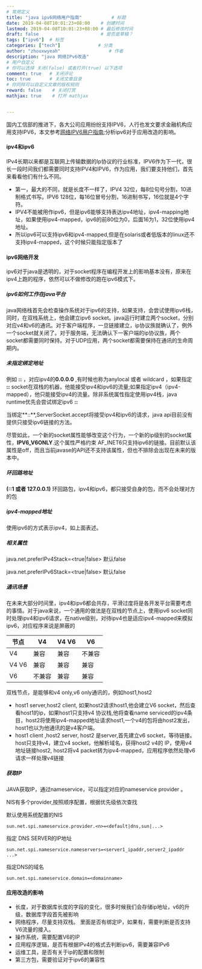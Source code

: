 ```yaml
---
# 常用定义
title: "java ipv6网络用户指南"           # 标题
date: 2019-04-08T10:01:23+08:00    # 创建时间
lastmod: 2019-04-08T10:01:23+08:00 # 最后修改时间
draft: false                       # 是否是草稿？
tags: ["ipv6"]  # 标签
categories: ["tech"]              # 分类
author: "zhouxwyeah"                  # 作者
description: "java 网络IPv6改造"
# 用户自定义
# 你可以选择 关闭(false) 或者打开(true) 以下选项
comment: true   # 关闭评论
toc: true       # 关闭文章目录
# 你同样可以自定义文章的版权规则
reward: false	 # 关闭打赏
mathjax: true    # 打开 mathjax


---
```


国内工信部的推进下，各大公司应用纷纷支持IPV6，人行也发文要求金融机构应用支持IPV6，本文参考[网络IPV6用户指南](https://docs.oracle.com/javase/8/docs/technotes/guides/net/ipv6_guide/index.html);分析ipv6对于应用改造的影响。

#### ipv4和ipv6 

IPv4长期以来都是互联网上传输数据的Ip协议的行业标准，IPV6作为下一代，很长一段时间我们都需要同时支持IPV4和IPV6，作为应用，我们要支持他们，首先来看看他们有什么不同。

* 第一，最大的不同，就是长度不一样了，IPV4 32位，每8位句号分割，10进制格式书写。IPV6 128位，每16位冒号分割，16进制书写，16位就是4个字符。
* IPV4不能被用作ipv6，但是ipv6能够支持表达ipv4地址，ipv4-mapping地址，如果使用ipv4-mapped，ipv6的前80位为0，后面16为1，32位使用ipv4地址。
* 所以ipv6可以支持ipv6和ipv4-mapped,但是在solaris或者低版本的linux还不支持ipv4-mapped，这个时候只能指定版本了

#### ipv6网络开发

ipv6对于java是透明的，对于socket程序在编程开发上的影响基本没有，原来在ipv4上跑的程序，依然可以不做修改的跑在ipv6模式下。

##### ipv6如何工作在java平台

java网络栈首先会检查操作系统对于ipv6的支持，如果支持，会尝试使用ipv6栈，同时，在双栈系统上，他会建立ipv6 socket。java运行时建立两个socket，分别对应v4和v6的通讯。对于客户端程序，一旦链接建立，ip协议族就确认了，例外一个socket就关闭了。对于服务端，无法确认下一客户端的ip协议族，两个socket都需要同时保持。对于UDP应用，两个socket都需要保持在通讯的生命周期内。

##### 未指定绑定地址

例如 **::** ，对应ipv4的**0.0.0.0** ,有时候也称为anylocal 或者 wildcard ，如果指定 **::** socket在双栈的机器，他能接受ipv4和ipv6的流量;如果指定ipv4（ipv4-mapped），他只能接受ipv4的流量。除非系统属性指定使用ipv4栈，java runtime优先会尝试绑定ipv6 **::**

当绑定**::**,ServerSocket.accept将接受ipv4和ipv6的请求，java api目前没有提供只接受ipv6链接的方法。

尽管如此，一个新的socket属性能够改变这个行为，一个新的ip级别的socket属性，**IPV6_V6ONLY**.这个属性严格约束 AF_INET6只支持ipv6的链接。目前默认该属性是off，而且当前javase的API还不支持该属性，但也不排除会出现在未来的版本中。

##### 环回路地址

**(::1 或者 127.0.0.1)** 环回路包，ipv4和ipv6，都只接受自身的包，而不会处理对方的包

##### ipv4-mapped地址

使用ipv6的方式表示ipv4，如上面表述。

##### 相关属性

java.net.preferIPv4Stack=<true|false> 默认false

java.net.preferIPv6Stack=<true|false> 默认false

##### 通讯场景

在未来大部分时间里，ipv4和ipv6都会共存，平滑过度将是各开发平台需要考虑的事情。对于java来说，一个通用的做法是在双栈的节点上，使用ipv6 socket同时处理ipv4和ipv6请求，在native级别，对待ipv4也是适应ipv4-mapped来模拟ipv6，对应程序来说是屏蔽的

| 节点  | V4     | V4 V6 | V6     |
| ----- | ------ | ----- | ------ |
| V4    | 兼容   | 兼容  | 不兼容 |
| V4 V6 | 兼容   | 兼容  | 兼容   |
| V6    | 不兼容 | 兼容  | 兼容   |

双栈节点，是能够和v4 only,v6 only通讯的，例如host1,host2

* host1 server,host2 client, 如果host2请求host1,他会建立V6 socket，然后查看host1的ip，如果host1只支持v4 协议栈,他将查看name serviced的ipv4条目，host2将使用ipv4-mapped地址请求host1,一个v4的包将由host2发出，host1也以为他通讯的是v4客户端。
* host1 client ,host2 server, host2 是server,首先建立v6 socket，等待链接。host只支持v4，建立v4 socket，他解析域名，获得host2 v4的 IP，使用v4地址链接host2, host2将v4 packet转为ipv4-mapped，应用程序依然处理v6请求一样处理v4链接

##### 获取IP

JAVA获取IP，通过nameservice，可以指定对应的nameservice provider 。

NIS有多个provider,按照顺序配置，根据优先级依次查找

默认使用系统配置的NIS

`sun.net.spi.nameservice.provider.<n>=<default|dns,sun|...>`

指定 DNS  SERVER的IP地址

`sun.net.spi.nameservice.nameservers=<server1_ipaddr,server2_ipaddr ...>`

指定DNS的域名

 `sun.net.spi.nameservice.domain=<domainname>`

#### 应用改造的影响

* 长度，对于数据库长度的字段的变化，很多时候我们会存储ip地址，v6的升级，数据库字段首先被影响
* 网络程序，尽量支持双栈。 里面是否有绑定IP，如果有，需要判断是否支持V6流量的接入。
* 操作系统，需要配置V6的IP
* 应用程序逻辑，是否有根据IPv4的格式去判断ipv6，需要兼容IPv6
* 运维工具，是否有关于ip的配置和限制
* 第三方包，需要验证对于ipv6的兼容性